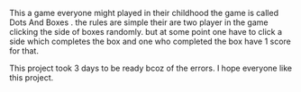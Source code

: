 This a game everyone might played in their childhood the game is called Dots And Boxes .
the rules are simple their are two player in the game clicking the side of boxes randomly.
but at some point one have to click a side which completes the box and one who completed the box have 1 score for that.


This project took 3 days to be ready bcoz of the errors.
I hope everyone like this project.
